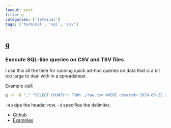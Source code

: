 ```yaml
---
layout: post
title: q
categories: ['terminal']
tags: ['terminal', 'sql', 'csv']
---
```


## [q](http://harelba.github.io/q/)

### Execute SQL-like queries on CSV and TSV files

I use this all the time for running quick ad-hoc queries on data that is a bit too large to deal with in a spreadsheet.

Example call:

```sh
q -H -d "," "SELECT COUNT(*) FROM ./raw.csv WHERE created>'2020-05-22 23:00:00';"
```

`-H` skips the header row. `-d` specifies the delimiter.

<ul>
  <li>
    <i class="fab fa-github"></i>
    <a href="https://github.com/harelba/q">Github</a>
  </li>
  <li>
    <i class="fas fa-book-open"></i>
    <a href="http://harelba.github.io/q/#examples">Examples</a>
  </li>
</ul>
